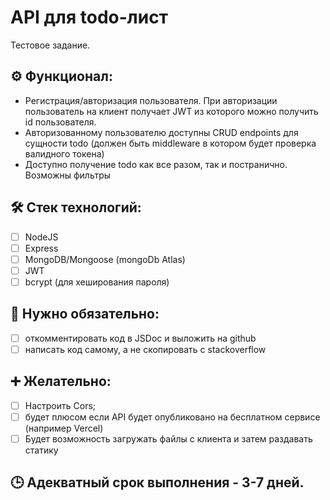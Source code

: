 # API для todo-лист
Тестовое задание.
## ⚙️ Функционал:
* Регистрация/авторизация пользователя. При авторизации пользователь на клиент получает JWT из которого можно получить id пользователя.
* Авторизованному пользователю доступны CRUD endpoints для сущности todo (должен быть middleware в котором будет проверка валидного токена)
* Доступно получение todo как все разом, так и постранично. Возможны фильтры

## 🛠 Стек технологий:
- [ ] NodeJS
- [ ] Express
- [ ] MongoDB/Mongoose (mongoDb Atlas)
- [ ] JWT
- [ ] bcrypt (для хеширования пароля)

## 💯 Нужно обязательно:
- [ ] откомментировать код в JSDoc и выложить на github
- [ ] написать код самому, а не скопировать с stackoverflow

## ➕ Желательно:
- [ ] Настроить Cors;
- [ ] будет плюсом если API будет опубликовано на бесплатном сервисе (например Vercel)
- [ ] Будет возможность загружать файлы с клиента и затем раздавать статику

## 🕒 Адекватный срок выполнения - 3-7 дней.
